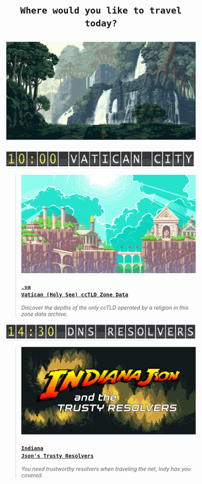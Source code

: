 
<h1><div align="center"><code>Where would you like to travel today?</code></div><br><a href="#"><img src='rainforest.gif' alt="Artist Unknown"/></a></h1>



 <p><a target="_blank" href="https://github.com/libertalialtd/va-zone#readme"><img src="flight-vat.png" width="500px"/></a><br>

  > <a href="https://github.com/libertalialtd/va-zone#readme"><img src='church.gif' width="480px"/><h3><code>.va Vatican (Holy See) ccTLD Zone Data</code></h3></a><i>Discover the depths of the only ccTLD operated by a religion in this zone data archive.</i>
 

   </p>
 <p><a target="_blank" href="https://github.com/libertalialtd/trusty-resolvers#readme"><img src="flight-dns.png" width="527px"/></a><br>

  > <a href="https://github.com/libertalialtd/trusty-resolvers#readme"><img src='indy2.jpg' width="480px"/><h3><code>Indiana Json's Trusty Resolvers</code></h3></a><i>You need trustworthy resolvers when traveling the net, Indy has you covered.</i>
   </p>
